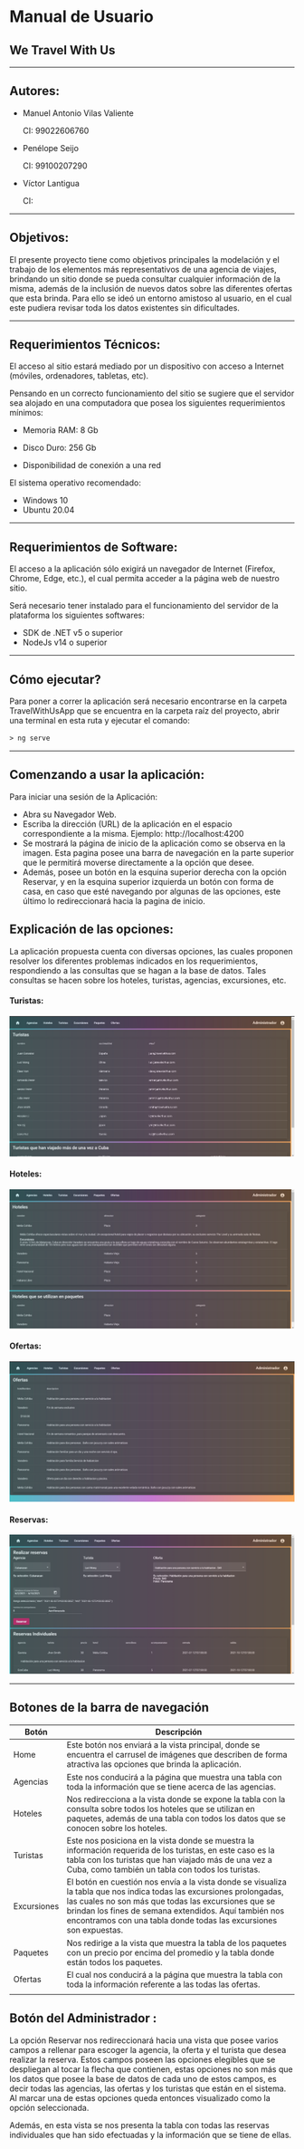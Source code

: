 # Manual de Usuario

## We Travel With Us

------

## Autores:

- Manuel Antonio Vilas Valiente 

  CI: 99022606760

- Penélope Seijo 

   CI: 99100207290

- Víctor Lantigua 

   CI: 

------

## Objetivos:

El presente proyecto tiene como objetivos principales la  modelación y el trabajo de los elementos más representativos de una agencia de viajes, brindando un sitio donde se pueda consultar cualquier información de la misma, además de la inclusión de nuevos datos sobre las diferentes ofertas que esta brinda. Para ello se ideó un entorno amistoso al usuario, en el cual este pudiera revisar toda los datos existentes sin dificultades.

------

## Requerimientos Técnicos:

El acceso al sitio estará mediado por un dispositivo con acceso a Internet (móviles, ordenadores, tabletas, etc).

Pensando en un correcto funcionamiento del sitio se sugiere que el servidor sea alojado en una computadora que posea los siguientes requerimientos mínimos:

- Memoria RAM: 8 Gb

- Disco Duro: 256 Gb

- Disponibilidad de conexión a una red

El sistema operativo recomendado:

- Windows 10
- Ubuntu 20.04

------

## Requerimientos de Software:

El acceso a la aplicación sólo exigirá un navegador de Internet (Firefox, Chrome, Edge, etc.), el cual permita acceder a la página web de nuestro sitio.

Será necesario tener instalado para el funcionamiento del servidor de la plataforma los siguientes softwares:

- SDK de .NET v5 o superior 
- NodeJs v14 o superior

------

## Cómo ejecutar?

Para poner a correr la aplicación será necesario encontrarse en la carpeta TravelWithUsApp que se encuentra en la carpeta raíz del proyecto, abrir una terminal en esta ruta y ejecutar el comando:

```asp
> ng serve 
```

------
## Comenzando a usar la aplicación:
Para iniciar una sesión de la Aplicación:  

- Abra su Navegador Web.
- Escriba la dirección (URL) de la aplicación en el espacio correspondiente a la misma. Ejemplo: http://localhost:4200 
-  Se mostrará la página de inicio de la aplicación como se observa en la imagen. Esta pagina posee una barra de navegación en la parte superior que le permitirá moverse directamente a la opción que desee.
- Además, posee un botón en la esquina superior derecha con la opción Reservar, y en la esquina superior izquierda un botón con forma de casa, en caso que esté navegando por algunas de las opciones, este último lo redireccionará hacia la pagina de inicio.


## Explicación de las opciones:

La aplicación propuesta cuenta con diversas opciones, las cuales proponen resolver los diferentes problemas indicados en los requerimientos, respondiendo a las consultas que se hagan a la base de datos. Tales consultas se hacen sobre los hoteles, turistas, agencias, excursiones, etc. 

#### Turistas:

![](.\turistas.png)


#### Hoteles:

![](.\hoteles.png)

#### Ofertas:

![](.\ofertas.png)

#### Reservas:

![](.\reservas.png)

------

## Botones de la barra de navegación

| Botón       | Descripción                                                  |
| ----------- | ------------------------------------------------------------ |
| Home        | Este botón nos enviará a la vista principal, donde se encuentra el carrusel de imágenes que describen de forma atractiva las opciones que brinda la aplicación. |
| Agencias    | Este nos conducirá a la página que muestra una tabla con toda la información que se tiene acerca de las agencias. |
| Hoteles     | Nos redirecciona a la vista donde se expone la tabla con la consulta sobre todos los hoteles que se utilizan en paquetes, además de una tabla con  todos los datos que se conocen sobre los hoteles. |
| Turistas    | Este nos posiciona en la vista donde se muestra la información requerida de los turistas, en este caso es la tabla con los turistas que han viajado más de una vez a Cuba, como también un tabla con todos los turistas. |
| Excursiones | El botón en cuestión nos envía a la vista donde se visualiza la tabla que nos indica todas las excursiones prolongadas, las cuales no son más que todas las excursiones que se brindan los fines de semana extendidos. Aquí también nos encontramos con una tabla donde todas las excursiones son expuestas. |
| Paquetes    | Nos redirige a la vista que muestra la tabla de los paquetes con un precio por encima del promedio y la tabla donde están todos los paquetes. |
| Ofertas     | El cual nos conducirá a la página que muestra la tabla con toda la información referente a las todas las ofertas. |
|             |                                                              |


## Botón del Administrador :

La opción Reservar nos redireccionará hacia una vista que posee varios campos a rellenar para escoger la agencia, la oferta y el turista que desea realizar la reserva. Estos campos poseen las opciones elegibles que se despliegan al tocar la flecha que contienen, estas opciones no son más que los datos que posee la base de datos de cada uno de estos campos, es decir todas las agencias, las ofertas y los turistas que están en el sistema. Al marcar una de estas opciones queda entonces visualizado como la opción seleccionada. 

Además, en esta vista se nos presenta la tabla con todas las reservas individuales que han sido efectuadas y la información que se tiene de ellas.




